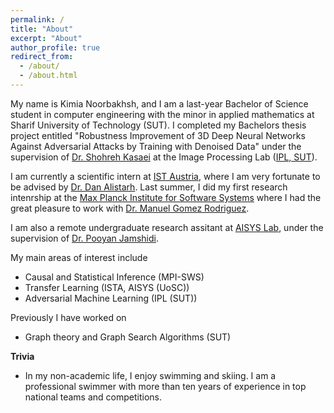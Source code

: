```yaml
---
permalink: /
title: "About"
excerpt: "About"
author_profile: true
redirect_from: 
  - /about/
  - /about.html
---
```


My name is Kimia Noorbakhsh, and I am a last-year Bachelor of Science student in computer engineering with the minor in applied mathematics at Sharif University of Technology (SUT). I completed my Bachelors thesis project entitled "Robustness Improvement of 3D Deep Neural Networks Against Adversarial Attacks by Training with Denoised Data" under the supervision of [Dr. Shohreh Kasaei](https://scholar.google.com/citations?user=mvx4PvgAAAAJ&hl=en) at the Image Processing Lab ([IPL, SUT](http://ipl.ce.sharif.edu/)).

I am currently a scientific intern at [IST Austria](https://ist.ac.at/en/home/), where I am very fortunate to be advised by [Dr. Dan Alistarh](https://people.csail.mit.edu/alistarh/). Last summer, I did my first research intenrship at the [Max Planck Institute for Software Systems](https://www.mpi-sws.org/) where I had the great pleasure to work with [Dr. Manuel Gomez Rodriguez](https://people.mpi-sws.org/~manuelgr/).

I am also a remote undergraduate research assitant at [AISYS Lab](https://pooyanjamshidi.github.io/AISys/), under the supervision of [Dr. Pooyan Jamshidi](https://pooyanjamshidi.github.io/).

My main areas of interest include
- Causal and Statistical Inference (MPI-SWS)
- Transfer Learning (ISTA, AISYS (UoSC))
- Adversarial Machine Learning (IPL (SUT))

Previously I have worked on
- Graph theory and Graph Search Algorithms (SUT)

**Trivia**
- In my non-academic life, I enjoy swimming and skiing. I am a professional swimmer with more than ten years of experience in top national teams and competitions.

